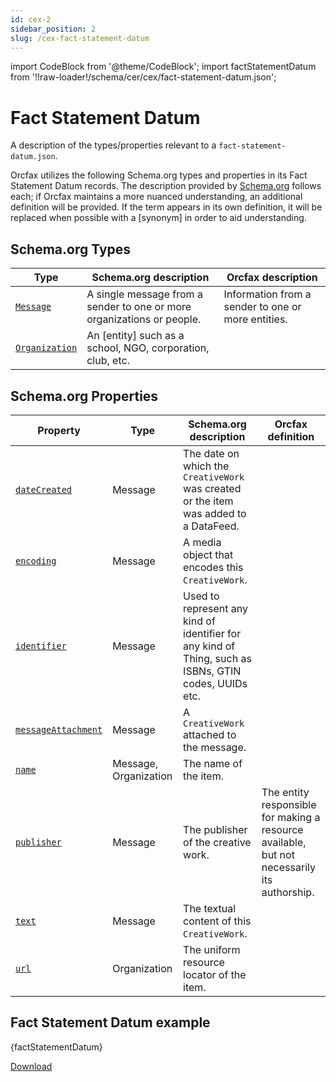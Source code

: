 ```yaml
---
id: cex-2
sidebar_position: 2
slug: /cex-fact-statement-datum
---
```


import CodeBlock from '@theme/CodeBlock';
import factStatementDatum from '!!raw-loader!/schema/cer/cex/fact-statement-datum.json';

# Fact Statement Datum

A description of the types/properties relevant to a
`fact-statement-datum.json`.

Orcfax utilizes the following Schema.org types and properties in its Fact
Statement Datum records. The description provided by [Schema.org][schema-1]
follows each; if Orcfax maintains a more nuanced understanding, an additional
definition will be provided. If the term appears in its own definition, it will
be replaced when possible with a \[synonym\] in order to aid understanding.

[schema-1]: https://schema.org/

## Schema.org Types

| Type     | Schema.org description     | Orcfax description     |
| -------- | ---------------------------| ---------------------- |
| [`Message`][type-1] | A single message from a sender to one or more organizations or people. | Information from a sender to one or more entities.|
| [`Organization`][type-2] | An \[entity\] such as a school, NGO, corporation, club, etc.|  |

[type-1]: https://schema.org/Message
[type-2]: https://schema.org/Organization

## Schema.org Properties

| Property     | Type     | Schema.org description     | Orcfax definition     |
| ------------ | -------- | ---------------------------| --------------------- |
| [`dateCreated`][prop-1] | Message     | The date on which the `CreativeWork` was created or the item was added to a DataFeed.|  |
| [`encoding`][prop-2] | Message     | A media object that encodes this `CreativeWork`.|  |
| [`identifier`][prop-3] | Message     | Used to represent any kind of identifier for any kind of Thing, such as ISBNs, GTIN codes, UUIDs etc.|  |
| [`messageAttachment`][prop-4] | Message     | A `CreativeWork` attached to the message.|  |
| [`name`][prop-5] | Message, Organization     | The name of the item.|  |
| [`publisher`][prop-6] | Message     | The publisher of the creative work.| The entity responsible for making a resource available, but not necessarily its authorship. |
| [`text`][prop-7] | Message     | The textual content of this `CreativeWork`.|  |
| [`url`][prop-8] | Organization     | The uniform resource locator of the item.|  |

[prop-1]: https://schema.org/dateCreated
[prop-2]: https://schema.org/encoding
[prop-3]: https://schema.org/identifier
[prop-4]: https://schema.org/messageAttachment
[prop-5]: https://schema.org/name
[prop-6]: https://schema.org/publisher
[prop-7]: https://schema.org/text
[prop-8]: https://schema.org/url

## Fact Statement Datum example

<CodeBlock language="jsx">{factStatementDatum}</CodeBlock>

<a target="_blank" href="/schema/cer/cex/fact-statement-datum.json" download="fact-statement-datum.json">Download</a>
